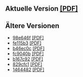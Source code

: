 ## Aktuelle Version [[PDF]](https://github.com/sebastianpech/julia-skriptum/raw/builds/julia-skriptum.pdf)

## Ältere Versionen
- [98e646f](https://github.com/sebastianpech/julia-skriptum/commit/98e646f1d5c29d06635dd5df5181aa1bd627f76e) [[PDF]](https://github.com/sebastianpech/julia-skriptum/raw/builds/98e646f-julia-skriptum.pdf)
- [fe115b3](https://github.com/sebastianpech/julia-skriptum/commit/fe115b3bdf62a9c65e5a8ec7742d7b7cd83a378e) [[PDF]](https://github.com/sebastianpech/julia-skriptum/raw/builds/fe115b3-julia-skriptum.pdf)
- [b46ec0c](https://github.com/sebastianpech/julia-skriptum/commit/b46ec0cc7ef2135d9841c0e7578fd7e136e5c843) [[PDF]](https://github.com/sebastianpech/julia-skriptum/raw/builds/b46ec0c-julia-skriptum.pdf)
- [fc9040b](https://github.com/sebastianpech/julia-skriptum/commit/fc9040b5d2b29148ed010fd1055f488ed43c9bf4) [[PDF]](https://github.com/sebastianpech/julia-skriptum/raw/builds/fc9040b-julia-skriptum.pdf)
- [b167c92](https://github.com/sebastianpech/julia-skriptum/commit/b167c922911628152fef16ed4922c5e73df55494) [[PDF]](https://github.com/sebastianpech/julia-skriptum/raw/builds/b167c92-julia-skriptum.pdf)
- [829cfc1](https://github.com/sebastianpech/julia-skriptum/commit/829cfc155a5115e31a6bea3c98c8f97cad844678) [[PDF]](https://github.com/sebastianpech/julia-skriptum/raw/builds/829cfc1-julia-skriptum.pdf)
- [1464482](https://github.com/sebastianpech/julia-skriptum/commit/1464482265fdcfe15358e807d9eb65b35abfa5a5) [[PDF]](https://github.com/sebastianpech/julia-skriptum/raw/builds/1464482-julia-skriptum.pdf)
